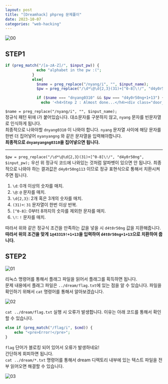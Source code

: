 ```yaml
---
layout: post
title: "[Dreamhack] phpreg 문제풀이"
date: 2023-10-07
categories: "web-hacking"
---
```


![00](/hacking/assets/images/dreamhack/phpreg/00.png)

## STEP1
```php
if (preg_match("/[a-zA-Z]/", $input_pw)) {
              echo "alphabet in the pw :(";
            }
            else{
              $name = preg_replace("/nyang/i", "", $input_name);
              $pw = preg_replace("/\d*\@\d{2,3}(31)+[^0-8]\!/", "d4y0r50ng", $input_pw);

              if ($name === "dnyang0310" && $pw === "d4y0r50ng+1+13") {
                echo '<h4>Step 2 : Almost done...</h4><div class="door_box"><div class="door_black"></div><div class="door"><div class="door_cir"></div></div></div>';
```

`$name = preg_replace("/nyang/i", "", $input_name);`  
정규식 패턴 뒤에 i가 붙어있습니다. 대소문자를 구분하지 않고, `nyang` 문자를 빈문자열로 인식하게 됩니다.  
최종적으로 나와야할 `dnyang0310` 이 나와야 합니다. `nyang` 문자열 사이에 해당 문자를 한번 더 집어넣어 `nyanyangng` 와 같은 문자열을 입력해야합니다.  
**최종적으로 `dnyanyangng0310`을 집어넣으면 됩니다.**  

<hr style="margin-bottom: 1rem" />

`$pw = preg_replace("/\d*\@\d{2,3}(31)+[^0-8]\!/", "d4y0r50ng", $input_pw);`
우선 위 정규식 코드에 나와있는 것처럼 알파벳이 있으면 안 됩니다. 
최종적으로 나와야 하는 결과값은 `d4y0r50ng113` 이므로 정규 표현식으로 통해서 치환시켜주면 됩니다.  

1. `\d`: 0개 이상의 숫자를 매치.
2. `\@`: `@` 문자를 매치.
3. `\d{2,3}`: 2개 혹은 3개의 숫자를 매치.
4. `(31)+`: `31` 문자열이 한번 이상 반복.
5. `[^0-8]`: 0부터 8까지의 숫자를 제외한 문자를 매치.
6. `\!`: `!` 문자를 매치.

따라서 위와 같은 정규식 조건을 만족하는 값을 넣을 시 `d4t0r50ng` 값을 지환해줍니다.  
**따라서 위의 조건을 맞게 `1@43319!+1+13`을 입력하여 `d4t0r50ng+1+13`으로 치환하여 줍니다.** 

## STEP2
![01](/hacking/assets/images/dreamhack/phpreg/01.png)

리눅스 명령어를 통해서 플래그 파일을 읽어서 플래그를 획득하면 됩니다.  
문제 내용에서 플래그 파일은 `../dream/flag.txt`에 있는 점을 알 수 있습니다. 파일을 확인하기 위해서 `cat` 명령어를 통해서 알아보겠습니다.  

![02](/hacking/assets/images/dreamhack/phpreg/02.png)

`cat ../dream/flag.txt` 실행 시 오류가 발생합니다.
이유는 아래 코드를 통해서 확인할 수 있습니다.  

```php
else if (preg_match("/flag/i", $cmd)) {
    echo "<pre>Error!</pre>";
}
```

`flag` 단어가 블로킹 되어 있어서 오류가 발생하네요!  
간단하게 회피하면 됩니다.  
`cat ../dream/*.txt` 명령어를 통해서 dream 디렉토리 내부에 있는 텍스트 파일을 전부 읽어오면 해결할 수 있습니다.

![03](/hacking/assets/images/dreamhack/phpreg/03.png)